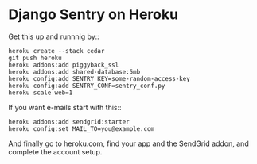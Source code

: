 Django Sentry on Heroku
=======================

Get this up and runnnig by::

    heroku create --stack cedar
    git push heroku
    heroku addons:add piggyback_ssl
    heroku addons:add shared-database:5mb
    heroku config:add SENTRY_KEY=some-random-access-key
    heroku config:add SENTRY_CONF=sentry_conf.py
    heroku scale web=1

If you want e-mails start with this::

    heroku addons:add sendgrid:starter
    heroku config:set MAIL_TO=you@example.com

And finally go to heroku.com, find your app and the SendGrid addon,
and complete the account setup.

